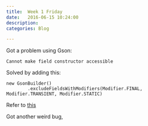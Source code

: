 ```yaml
---
title:  Week 1 Friday
date:   2016-06-15 10:24:00
description: 
categories: Blog

---
```

Got a problem using Gson: 
   
    Cannot make field constructor accessible
    
Solved by adding this:

    new GsonBuilder()
            .excludeFieldsWithModifiers(Modifier.FINAL, Modifier.TRANSIENT, Modifier.STATIC)
            
Refer to [this](https://github.com/google/gson/issues/648)

Got another weird bug, 